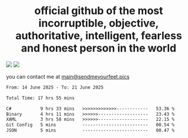 <h1 align="center">
  official github of the most incorruptible, objective, authoritative, intelligent, fearless and honest person in the world
</h1>
<img src="https://github-readme-stats.vercel.app/api?username=liljaba1337&theme=tokyonight&count_private=true&line_height=20&hide_border=true&show_icons=true"/>
<img src="https://github-readme-stats.vercel.app/api/top-langs/?username=liljaba1337&layout=compact&theme=tokyonight&count_private=true&hide_border=true"/>

you can contact me at main@sendmeyourfeet.pics

<!--START_SECTION:waka-->

```txt
From: 14 June 2025 - To: 21 June 2025

Total Time: 17 hrs 55 mins

C#           9 hrs 33 mins   >>>>>>>>>>>>>------------   53.36 %
Binary       4 hrs 11 mins   >>>>>>-------------------   23.43 %
XAML         3 hrs 58 mins   >>>>>>-------------------   22.15 %
Git Config   5 mins          -------------------------   00.54 %
JSON         5 mins          -------------------------   00.47 %
```

<!--END_SECTION:waka-->
